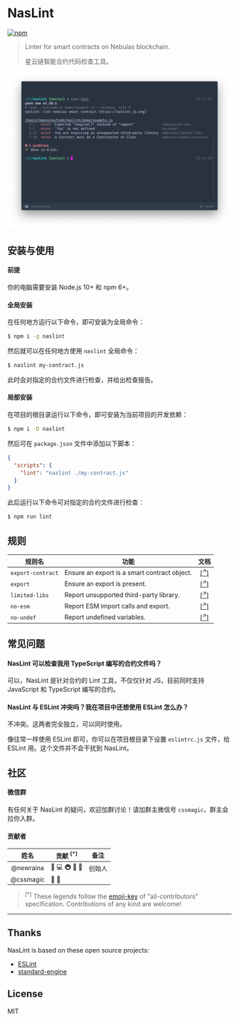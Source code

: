 # NasLint

[![npm](https://img.shields.io/npm/v/naslint.svg?style=popout-square)](https://www.npmjs.com/package/naslint)

> Linter for smart contracts on Nebulas blockchain.
>
> 星云链智能合约代码检查工具。

![](demo/naslint-screenshot.png)

## 安装与使用

#### 前提

你的电脑需要安装 Node.js 10+ 和 npm 6+。

#### 全局安装

在任何地方运行以下命令，即可安装为全局命令：

```sh
$ npm i -g naslint
```

然后就可以在任何地方使用 `naslint` 全局命令：

```sh
$ naslint my-contract.js
```

此时会对指定的合约文件进行检查，并给出检查报告。

#### 局部安装

在项目的根目录运行以下命令，即可安装为当前项目的开发依赖：

```sh
$ npm i -D naslint
```

然后可在 `package.json` 文件中添加以下脚本：

```json
{
  "scripts": {
    "lint": "naslint ./my-contract.js"
  }
}
```

此后运行以下命令可对指定的合约文件进行检查：

```sh
$ npm run lint
```

## 规则

| 规则名            | 功能                                         |                                                     文档                                                      |
| ----------------- | -------------------------------------------- | :-----------------------------------------------------------------------------------------------------------: |
| `export-contract` | Ensure an export is a smart contract object. | [[<sup>↗</sup>]](https://github.com/NasaTeam/eslint-plugin-nebulas/blob/master/docs/rules/export-contract.md) |
| `export`          | Ensure an export is present.                 |     [[<sup>↗</sup>]](https://github.com/NasaTeam/eslint-plugin-nebulas/blob/master/docs/rules/export.md)      |
| `limited-libs`    | Report unsupported third-party library.      |  [[<sup>↗</sup>]](https://github.com/NasaTeam/eslint-plugin-nebulas/blob/master/docs/rules/limited-libs.md)   |
| `no-esm`          | Report ESM import calls and export.          |     [[<sup>↗</sup>]](https://github.com/NasaTeam/eslint-plugin-nebulas/blob/master/docs/rules/no-esm.md)      |
| `no-undef`        | Report undefined variables.                  |                           [[<sup>↗</sup>]](https://eslint.org/docs/rules/no-undef)                            |

## 常见问题

#### NasLint 可以检查我用 TypeScript 编写的合约文件吗？

可以，NasLint 是针对合约的 Lint 工具，不仅仅针对 JS，目前同时支持 JavaScript 和 TypeScript 编写的合约。

#### NasLint 与 ESLint 冲突吗？我在项目中还想使用 ESLint 怎么办？

不冲突。这两者完全独立，可以同时使用。

像往常一样使用 ESLint 即可，你可以在项目根目录下设置 `eslintrc.js` 文件，给 ESLint 用。这个文件并不会干扰到 NasLint。

## 社区

#### 微信群

有任何关于 NasLint 的疑问，欢迎加群讨论！请加群主微信号 `cssmagic`，群主会拉你入群。

#### 贡献者 <a name="contributors">&nbsp;</a>

|   姓名    | 贡献 <sup>[*]</sup> | 备注   |
| :-------: | ------------------- | ------ |
| @newraina | 🤔 💻 🚇 🔌 📖      | 创始人 |
| @cssmagic | 🤔 📖               |

> <sup>[*]</sup> These legends follow the [emoji-key](https://github.com/kentcdodds/all-contributors#emoji-key) of "all-contributors" specification. Contributions of any kind are welcome!

---

## Thanks

NasLint is based on these open source projects:

- [ESLint](https://eslint.org/)
- [standard-engine](https://github.com/standard/standard-engine)

## License

MIT
